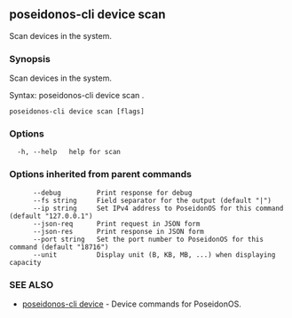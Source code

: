 ## poseidonos-cli device scan

Scan devices in the system.

### Synopsis

Scan devices in the system.

Syntax:
	poseidonos-cli device scan .
          

```
poseidonos-cli device scan [flags]
```

### Options

```
  -h, --help   help for scan
```

### Options inherited from parent commands

```
      --debug         Print response for debug
      --fs string     Field separator for the output (default "|")
      --ip string     Set IPv4 address to PoseidonOS for this command (default "127.0.0.1")
      --json-req      Print request in JSON form
      --json-res      Print response in JSON form
      --port string   Set the port number to PoseidonOS for this command (default "18716")
      --unit          Display unit (B, KB, MB, ...) when displaying capacity
```

### SEE ALSO

* [poseidonos-cli device](poseidonos-cli_device.md)	 - Device commands for PoseidonOS.

